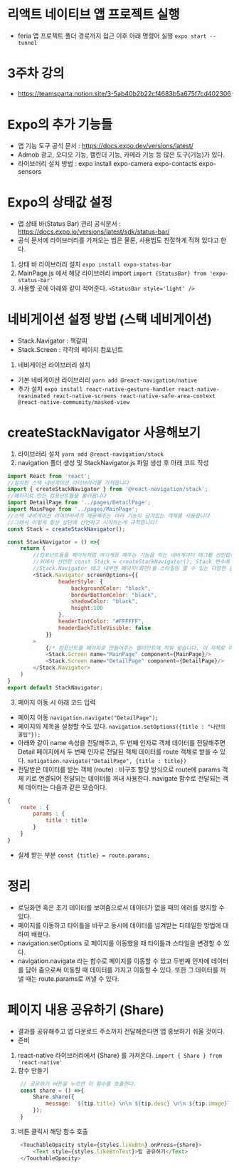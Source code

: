 # 리액트 네이티브 앱 프로젝트 실행
- feria 앱 프로젝트 폴더 경로까지 접근 이후 아래 명령어 실행
```expo start --tunnel```

# 3주차 강의
- https://teamsparta.notion.site/3-5ab40b2b22cf4683b5a675f7cd402306

# Expo의 추가 기능들
- 앱 기능 도구 공식 문서 : https://docs.expo.dev/versions/latest/
- Admob 광고, 오디오 기능, 캘린더 기능, 카메라 기능 등 많은 도구(기능)가 있다.
- 라이브러리 설치 방법 : expo install expo-camera expo-contacts expo-sensors

# Expo의 상태값 설정
- 앱 상태 바(Status Bar) 관리 공식문서 : https://docs.expo.io/versions/latest/sdk/status-bar/
- 공식 문서에 라이브러리를 가져오는 법은 물론, 사용법도 친절하게 적혀 있다고 한다.

1. 상태 바 라이브러리 설치
`expo install expo-status-bar`
2. MainPage.js 에서 해당 라이브러리 import
`import {StatusBar} from 'expo-status-bar'`
3. 사용할 곳에 아래와 같이 적어준다.
`<StatusBar style='light' />`

# 네비게이션 설정 방법 (스택 네비게이션)
- Stack.Navigator : 책갈피
- Stack.Screen : 각각의 페이지 컴포넌트
1. 네비게이션 라이브러리 설치
- 기본 네비게이션 라이브러리
`yarn add @react-navigation/native`
- 추가 설치
`expo install react-native-gesture-handler react-native-reanimated react-native-screens react-native-safe-area-context @react-native-community/masked-view`

# createStackNavigator 사용해보기
1. 라이브러리 설치
`yarn add @react-navigation/stack`
2. navigation 폴더 생성 및 StackNavigator.js 파일 생성 후 아래 코드 작성
```js
import React from 'react';
//설치한 스택 네비게이션 라이브러리를 가져옵니다
import { createStackNavigator } from '@react-navigation/stack';
//페이지로 만든 컴포넌트들을 불러옵니다
import DetailPage from '../pages/DetailPage';
import MainPage from '../pages/MainPage';
//스택 네비게이션 라이브러리가 제공해주는 여러 기능이 담겨있는 객체를 사용합니다
//그래서 이렇게 항상 상단에 선언하고 시작하는게 규칙입니다!
const Stack = createStackNavigator();

const StackNavigator = () =>{
    return (
        //컴포넌트들을 페이지처럼 여기게끔 해주는 기능을 하는 네비게이터 태그를 선언합니다.
        //위에서 선언한 const Stack = createStackNavigator(); Stack 변수에 들어있는 태그를 꺼내 사용합니다.
        //Stack.Navigator 태그 내부엔 페이지(화면)를 스타일링 할 수 있는 다양한 옵션들이 담겨 있습니다.
        <Stack.Navigator screenOptions={{
                headerStyle: {
                    backgroundColor: "black",
                    borderBottomColor: "black",
                    shadowColor: "black",
                    height:100
                },
                headerTintColor: "#FFFFFF",
                headerBackTitleVisible: false
            }}
        >
            {/* 컴포넌트를 페이지로 만들어주는 엘리먼트에 끼워 넣습니다. 이 자체로 이제 페이지 기능을 합니다*/}
            <Stack.Screen name="MainPage" component={MainPage}/>
            <Stack.Screen name="DetailPage" component={DetailPage}/>
        </Stack.Navigator>
    )
}
export default StackNavigator;
```
3. 페이지 이동 시 아래 코드 입력
- 페이지 이동
`navigation.navigate("DetailPage");`
- 페이지의 제목을 설정할 수도 있다.
`navigation.setOptions({title : "나만의 꿀팁"});`
- 아래와 같이 name 속성을 전달해주고, 두 번째 인자로 객체 데이터를 전달해주면 Detail 페이지에서 두 번째 인자로 전달된 객체 데이터를 route 객체로 받을 수 있다.
`natigation.navigate("DetailPage", {title : title})`
- 전달받은 데이터를 받는 객체 (route) : 비구조 할당 방식으로 route에 params 객체 키로 연결되어 전달되는 데이터를 꺼내 사용한다. navigate 함수로 전달되는 객체 데이터는 다음과 같은 모습이다.
```js
{
    route : {
        params : {
            title : title
        }
    }
}
```
- 실제 받는 부분
`const {title} = route.params;`


# 정리
- 로딩화면 혹은 초기 데이터를 보여줌으로서 데이터가 없을 때의 에러를 방지할 수 있다.
- 페이지를 이동하고 타이틀을 바꾸고 동시에 데이터를 넘겨받는 디테일한 방법에 대하여 배웠다.
- navigation.setOptions 로 페이지를 이동했을 때 타이틀과 스타일을 변경할 수 있다.
- navigation.navigate 라는 함수로 페이지를 이동할 수 있고 두번째 인자에 데이터를 담아 줌으로써 이동할 때 데이터를 가지고 이동할 수 있다. 또한 그 데이터를 꺼낼 때는 route.params로 꺼낼 수 있다.


# 페이지 내용 공유하기 (Share)
- 결과를 공유해주고 앱 다운로드 주소까지 전달해준다면 앱 홍보하기 쉬울 것이다.
- 준비
1. react-native 라이브러리에서 {Share} 를 가져온다.
`import { Share } from 'react-native'`
2. 함수 만들기
```js
    // 공유하기 버튼을 누르면 이 함수를 호출한다.
    const share = () =>{
        Share.share({
            message: `${tip.title} \n\n ${tip.desc} \n\n ${tip.image}`,
        });
    }
```
3. 버튼 클릭시 해당 함수 호출
```js
    <TouchableOpacity style={styles.likeBtn} onPress={share}>
        <Text style={styles.likeBtnText}>팁 공유하기</Text>
    </TouchableOpacity>
```